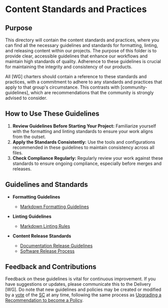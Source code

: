# Content Standards and Practices

## Purpose

This directory will contain the content standards and practices, where you can find all the necessary guidelines and standards for formatting, linting, and releasing content within our projects. The purpose of this folder is to provide clear, accessible guidelines that enhance our workflows and maintain high standards of quality. Adherence to these guidelines is crucial for maintaining the integrity and consistency of our products.

All [WG] charters should contain a reference to these standards and practices, with a commitment to adhere to any standards and practices that apply to that group's circumstance. This contrasts with [community-guidelines], which are recommendations that the community is strongly advised to consider.

## How to Use These Guidelines

1. **Review Guidelines Before Starting Your Project:** Familiarize yourself with the formatting and linting standards to ensure your work aligns from the outset.
2. **Apply the Standards Consistently:** Use the tools and configurations recommended in these guidelines to maintain consistency across all files.
3. **Check Compliance Regularly:** Regularly review your work against these standards to ensure ongoing compliance, especially before merges and releases.

## Guidelines and Standards

- **Formatting Guidelines**
  - [Markdown Formatting Guidelines](./Markdown_Formatting_Guidelines.md)

- **Linting Guidelines**
  - [Markdown Linting Rules](./Markdown_Linting_Rules.md)

- **Content Release Standards**
  - [Documentation Release Guidelines](./Documentation_Release_Guidelines.md)
  - [Software Release Process](./Software_Release_Process.md)

## Feedback and Contributions

Feedback on these guidelines is vital for continuous improvement. If you have suggestions or updates, please communicate this to the Delivery [WG]. Do note that new guidelines and policies may be created or modified by a [vote] of the [SC] at any time, following the same process as [Upgrading a Recommendation to become a Policy](../community-guidelines/README.md/#upgrading-a-recommendation-to-become-a-policy).

[SC]: <../../community-groups.md#steering-committee>
[vote]: <../steering/charter.md#voting>
